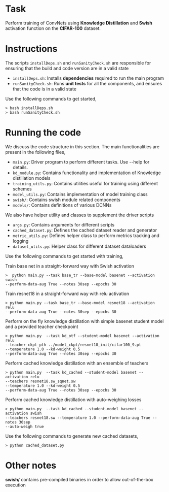 # Task
Perform training of ConvNets using **Knowledge Distillation** and **Swish** activation function on the **CIFAR-100** dataset.

# Instructions
The scripts `installDeps.sh` and `runSanityCheck.sh` are responsible for ensuring that the build and code version are in a valid state

- `installDeps.sh`: Installs **dependencies** required to run the main program
- `runSanityCheck.sh`: Runs **unit tests** for all the components, and ensures that the code is in a valid state

Use the following commands to get started,

	> bash installDeps.sh
	> bash runSanityCheck.sh

# Running the code

We discuss the code structure in this section. The main functionalities are present in the following files,

- `main.py`: Driver program to perform different tasks. Use --help for details.
- `kd_module.py`: Contains functionality and implementation of Knowledge distillation models
- `training_utils.py`: Contains utilities useful for training using different schemes
- `model_utils.py`: Contains implementation of model training class
- `swish/`: Contains swish module related components
- `models/`: Contains definitions of various DCNNs

We also have helper utility and classes to supplement the driver scripts

- `args.py`: Contains arguments for different scripts
- `cached_dataset.py`: Defines the cached dataset reader and generator
- `metric_utils.py`: Defines helper class to perform metrics tracking and logging
- `dataset_utils.py`: Helper class for different dataset dataloaders

Use the following commands to get started with training,

Train base net in a straight-forward way with Swish activation
    
    >  python main.py --task base_tr --base-model basenet --activation swish 
    --perform-data-aug True --notes 30sep --epochs 30

Train resnet18 in a straight-forward way with relu activation

    > python main.py --task base_tr --base-model resnet18 --activation relu
    --perform-data-aug True --notes 30sep --epochs 30

Perform on the fly knowledge distillation with simple basenet student model and a provided teacher checkpoint

    > python main.py  --task kd_otf --student-model basenet --activation relu
    --teacher-ckpt-pth ../model_ckpt/resnet18_init/cifar100_9.pt
    --temperature 1.0 --kd-weight 0.5
    --perform-data-aug True --notes 30sep --epochs 30

Perform cached knowledge distillation with an ensemble of teachers

    > python main.py  --task kd_cached --student-model basenet --activation relu
    --teachers resnet18.sw_sqnet.sw
    --temperature 1.0 --kd-weight 0.5
    --perform-data-aug True --notes 30sep --epochs 30

Perform cached knowledge distillation with auto-weighing losses

    > python main.py  --task kd_cached --student-model basenet --activation swish
    --teachers resnet18.sw --temperature 1.0 --perform-data-aug True --notes 30sep
    --auto-weigh true

Use the following commands to generate new cached datasets,

	> python cached_dataset.py

# Other notes

**swish/** contains pre-compiled binaries in order to allow out-of-the-box execution
